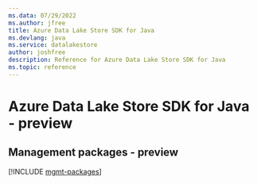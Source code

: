```yaml
---
ms.data: 07/29/2022
ms.author: jfree
title: Azure Data Lake Store SDK for Java
ms.devlang: java
ms.service: datalakestore
author: joshfree
description: Reference for Azure Data Lake Store SDK for Java
ms.topic: reference
---
```

# Azure Data Lake Store SDK for Java - preview

## Management packages - preview
[!INCLUDE [mgmt-packages](data-lake-store-mgmt-index.md)]
